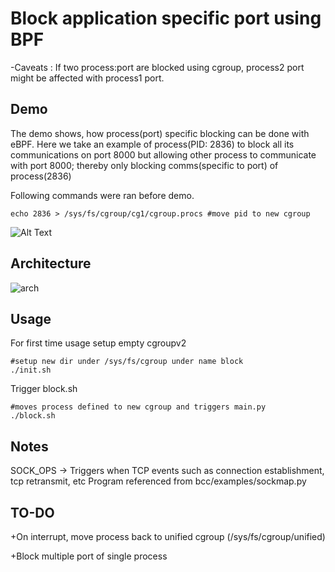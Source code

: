 # Block application specific port using BPF


-Caveats : If two process:port are blocked using cgroup, process2 port might be affected with process1 port.

## Demo


The demo shows, how process(port) specific blocking can be done with eBPF. Here we take an example of process(PID: 2836) to block all its communications on port 8000 but allowing other process to communicate with port 8000; thereby only blocking comms(specific to port) of process(2836)

Following commands were ran before demo.
```sudo mkdir /sys/fs/cgroup/cg1 #make new cgroup
echo 2836 > /sys/fs/cgroup/cg1/cgroup.procs #move pid to new cgroup
```


![Alt Text](https://raw.githubusercontent.com/wolf1892/temp1/main/Untitled%20Project.gif)




## Architecture

![arch](https://raw.githubusercontent.com/wolf1892/temp1/main/architect.png?raw=true)


## Usage

For first time usage setup empty cgroupv2

```
#setup new dir under /sys/fs/cgroup under name block
./init.sh
```
Trigger block.sh
```
#moves process defined to new cgroup and triggers main.py
./block.sh
```


## Notes
SOCK_OPS -> Triggers when TCP events such as connection establishment, tcp retransmit, etc
Program referenced from bcc/examples/sockmap.py

## TO-DO
+On interrupt, move process back to unified cgroup (/sys/fs/cgroup/unified)


+Block multiple port of single process
